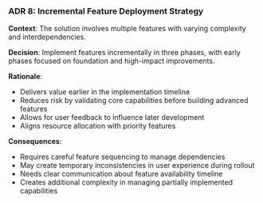 ### ADR 8: Incremental Feature Deployment Strategy

**Context**:
The solution involves multiple features with varying complexity and interdependencies.

**Decision**:
Implement features incrementally in three phases, with early phases focused on foundation and high-impact improvements.

**Rationale**:
- Delivers value earlier in the implementation timeline
- Reduces risk by validating core capabilities before building advanced features
- Allows for user feedback to influence later development
- Aligns resource allocation with priority features

**Consequences**:
- Requires careful feature sequencing to manage dependencies
- May create temporary inconsistencies in user experience during rollout
- Needs clear communication about feature availability timeline
- Creates additional complexity in managing partially implemented capabilities